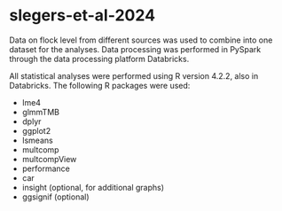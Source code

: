 # slegers-et-al-2024

Data on flock level from different sources was used to combine into one dataset for the analyses. Data processing was performed in PySpark through the data processing platform Databricks.

All statistical analyses were performed using R version 4.2.2, also in Databricks. The following R packages were used:
- lme4
- glmmTMB
- dplyr
- ggplot2
- lsmeans
- multcomp
- multcompView
- performance
- car
- insight (optional, for additional graphs)
- ggsignif (optional)
